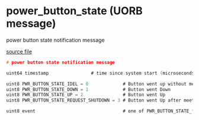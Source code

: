 # power_button_state (UORB message)

power button state notification message

[source file](https://github.com/PX4/PX4-Autopilot/blob/release/1.13/msg/power_button_state.msg)

```c
# power button state notification message

uint64 timestamp			    # time since system start (microseconds)

uint8 PWR_BUTTON_STATE_IDEL = 0             # Button went up without meeting shutdown button down time (delete event)
uint8 PWR_BUTTON_STATE_DOWN = 1             # Button went Down
uint8 PWR_BUTTON_STATE_UP = 2               # Button went Up
uint8 PWR_BUTTON_STATE_REQUEST_SHUTDOWN = 3 # Button went Up after meeting shutdown button down time

uint8 event                                 # one of PWR_BUTTON_STATE_*

```
